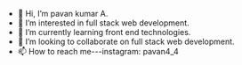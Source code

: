 - 👋 Hi, I’m pavan kumar A.
- 👀 I’m interested in full stack web development.
- 🌱 I’m currently learning front end technologies.
- 💞️ I’m looking to collaborate on full stack web development.
- 📫 How to reach me---instagram: pavan4_4
